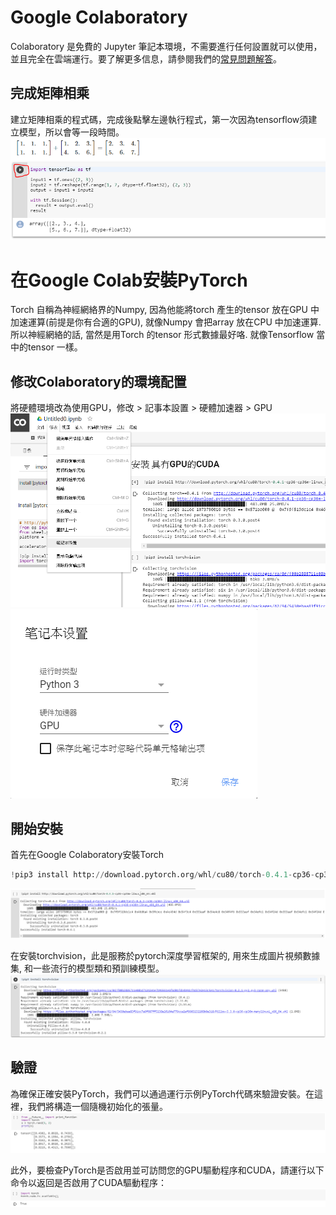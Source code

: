 # Google Colaboratory
Colaboratory 是免費的 Jupyter 筆記本環境，不需要進行任何設置就可以使用，並且完全在雲端運行。要了解更多信息，請參閱我們的[常見問題解答](https://colab.research.google.com/notebooks/basic_features_overview.ipynb)。

## 完成矩陣相乘
建立矩陣相乘的程式碼，完成後點擊左邊執行程式，第一次因為tensorflow須建立模型，所以會等一段時間。
![googlecola](/images/googlecola01.PNG)


# 在Google Colab安裝PyTorch
Torch 自稱為神經網絡界的Numpy, 因為他能將torch 產生的tensor 放在GPU 中加速運算(前提是你有合適的GPU), 就像Numpy 會把array 放在CPU 中加速運算. 所以神經網絡的話, 當然是用Torch 的tensor 形式數據最好咯. 就像Tensorflow 當中的tensor 一樣。

## 修改Colaboratory的環境配置
將硬體環境改為使用GPU，修改 > 記事本設置 > 硬體加速器 > GPU
![colab01](/images/colab01.png)
![colab02](/images/colab02.PNG)

## 開始安裝
首先在Google Colaboratory安裝Torch
```python
!pip3 install http://download.pytorch.org/whl/cu80/torch-0.4.1-cp36-cp36m-linux_x86_64.whl
```
![colab03](/images/colab03.PNG)

在安裝torchvision，此是服務於pytorch深度學習框架的, 用來生成圖片視頻數據集, 和一些流行的模型類和預訓練模型。
![colab04](/images/colab04.PNG)

## 驗證
為確保正確安裝PyTorch，我們可以通過運行示例PyTorch代碼來驗證安裝。在這裡，我們將構造一個隨機初始化的張量。
![colab05](/images/colab05.PNG)

此外，要檢查PyTorch是否啟用並可訪問您的GPU驅動程序和CUDA，請運行以下命令以返回是否啟用了CUDA驅動程序：
![colab06](/images/colab06.PNG)



